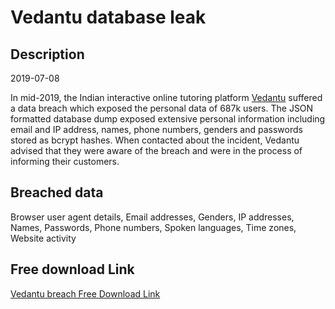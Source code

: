 # Vedantu database leak

## Description

2019-07-08

In mid-2019, the Indian interactive online tutoring platform <a href="https://www.vedantu.com/" target="_blank" rel="noopener">Vedantu</a> suffered a data breach which exposed the personal data of 687k users. The JSON formatted database dump exposed extensive personal information including email and IP address, names, phone numbers, genders and passwords stored as bcrypt hashes. When contacted about the incident, Vedantu advised that they were aware of the breach and were in the process of informing their customers.

## Breached data

Browser user agent details, Email addresses, Genders, IP addresses, Names, Passwords, Phone numbers, Spoken languages, Time zones, Website activity

## Free download Link

[Vedantu breach Free Download Link](https://tinyurl.com/2b2k277t)